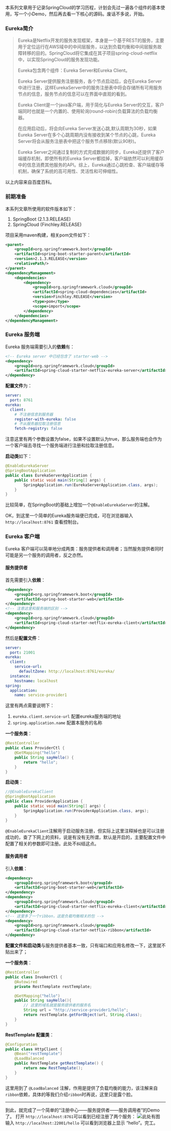 本系列文章用于记录SpringCloud的学习历程，计划会先过一遍各个组件的基本使用，写一个小Demo，然后再去看一下核心的源码。废话不多说，开始。

### Eureka简介

> Eureka是Netflix开发的服务发现框架，本身是一个基于REST的服务，主要用于定位运行在AWS域中的中间层服务，以达到负载均衡和中间层服务故障转移的目的。SpringCloud将它集成在其子项目spring-cloud-netflix中，以实现SpringCloud的服务发现功能。
>
> Eureka包含两个组件：Eureka Server和Eureka Client。
>
> Eureka Server提供服务注册服务，各个节点启动后，会在Eureka Server中进行注册，这样EurekaServer中的服务注册表中将会存储所有可用服务节点的信息，服务节点的信息可以在界面中直观的看到。
>
> Eureka Client是一个java客户端，用于简化与Eureka Server的交互，客户端同时也就是一个内置的、使用轮询(round-robin)负载算法的负载均衡器。
>
> 在应用启动后，将会向Eureka Server发送心跳,默认周期为30秒，如果Eureka Server在多个心跳周期内没有接收到某个节点的心跳，Eureka Server将会从服务注册表中把这个服务节点移除(默认90秒)。
>
> Eureka Server之间通过复制的方式完成数据的同步，Eureka还提供了客户端缓存机制，即使所有的Eureka Server都挂掉，客户端依然可以利用缓存中的信息消费其他服务的API。综上，Eureka通过心跳检查、客户端缓存等机制，确保了系统的高可用性、灵活性和可伸缩性。

以上内容来自百度百科。

### 前期准备
本系列文章所使用的软件版本如下：
1. SpringBoot (2.1.3.RELEASE)
2. SpringCloud (Finchley.RELEASE)

项目采用maven构建，相关pom文件如下：
```xml
<parent>
    <groupId>org.springframework.boot</groupId>
    <artifactId>spring-boot-starter-parent</artifactId>
    <version>2.1.3.RELEASE</version>
    <relativePath/>
</parent>
<dependencyManagement>
    <dependencies>
        <dependency>
            <groupId>org.springframework.cloud</groupId>
            <artifactId>spring-cloud-dependencies</artifactId>
            <version>Finchley.RELEASE</version>
            <type>pom</type>
            <scope>import</scope>
        </dependency>
    </dependencies>
</dependencyManagement>
```

### Eureka 服务端
Eureka 服务端需要引入的**依赖**有：
```xml
<!-- Eureka server 中已经包含了 starter-web -->
<dependency>
    <groupId>org.springframework.cloud</groupId>
    <artifactId>spring-cloud-starter-netflix-eureka-server</artifactId>
</dependency>
```
**配置文件**为：
```yaml
server:
  port: 8761
eureka:
  client:
    # 不注册信息到服务器
    register-with-eureka: false
    # 不从服务器拉取注册信息
    fetch-registry: false
```
注意这里有两个参数设置为false，如果不设置默认为true，那么服务端也会作为一个客户端去寻找一个服务端进行注册和拉取注册信息。

**启动类**如下：
```java
@EnableEurekaServer
@SpringBootApplication
public class EurekaServerApplication {
    public static void main(String[] args) {
        SpringApplication.run(EurekaServerApplication.class, args);
    }
}
```
比较简单，在SpringBoot的基础上增加一个`@EnableEurekaServer`的注解。

OK，到这里一个简单的Eureka服务端便已完成，可在浏览器输入 `http://localhost:8761` 查看控制台。

### Eureka 客户端
Eureka 客户端可以简单地分成两类：服务提供者和调用者；当然服务提供者同时可能是另一个服务的调用者，反之亦然。

#### 服务提供者
首先需要引入**依赖**：
```xml
<dependency>
    <groupId>org.springframework.boot</groupId>
    <artifactId>spring-boot-starter-web</artifactId>
</dependency>
<!-- 注意这里和服务端的区别 -->
<dependency>
    <groupId>org.springframework.cloud</groupId>
    <artifactId>spring-cloud-starter-netflix-eureka-client</artifactId>
</dependency>
```

然后是**配置文件**：
```yaml
server:
  port: 21001
eureka:
  client:
    service-url:
      defaultZone: http://localhost:8761/eureka/
  instance:
    hostname: localhost
spring:
  application:
    name: service-provider1
```
这里有两点需要说明下：
1. `eureka.client.service-url` 配置eureka服务端的地址
2. `spring.application.name` 配置本服务的名称

**一个服务类**：
```java
@RestController
public class ProviderCtl {
    @GetMapping("hello")
    public String sayHello() {
        return "hello";
    }
}
```

**启动类**：
```java
//@EnableEurekaClient
@SpringBootApplication
public class ProviderApplication {
    public static void main(String[] args) {
        SpringApplication.run(ProviderApplication.class, args);
    }
}
```
`@EnableEurekaClient`注解用于启动服务注册，但实际上这里注释掉也是可以注册成功的，查了下网上的资料，说是有没有无所谓，默认是开启的，主要配置文件中配置了相关的参数即可注册。此处不纠结这点。

#### 服务调用者
引入**依赖**：
```xml
<dependency>
    <groupId>org.springframework.boot</groupId>
    <artifactId>spring-boot-starter-web</artifactId>
</dependency>
<dependency>
    <groupId>org.springframework.cloud</groupId>
    <artifactId>spring-cloud-starter-netflix-eureka-client</artifactId>
</dependency>
<!-- 这里多了一个ribbon，这是负载均衡相关的包 -->
<dependency>
    <groupId>org.springframework.cloud</groupId>
    <artifactId>spring-cloud-starter-netflix-ribbon</artifactId>
</dependency>
```

**配置文件和启动类**与服务提供者基本一致，只有端口和应用名修改一下，这里就不贴出来了；

**一个服务类**：
```java
@RestController
public class InvokerCtl {
    @Autowired
    private RestTemplate restTemplate;

    @GetMapping("hello")
    public String sayHello(){
        // 这里的域名就是服务提供者的服务名
        String url = "http://service-provider1/hello";
        return restTemplate.getForObject(url, String.class);
    }
}
```
**RestTemplate 配置类**：
```java
@Configuration
public class HttpClient {
    @Bean("restTemplate")
    @LoadBalanced
    public RestTemplate getRestTemplate() {
        return new RestTemplate();
    }
}
```
这里用到了 `@LoadBalanced` 注解，作用是提供了负载均衡的能力，该注解来自`ribbon`依赖，具体的等我们介绍`ribbon`时再说，这里只是露个脸。

---

到此，就完成了一个简单的“注册中心——服务提供者——服务调用者”的Demo了。
打开 `http://localhost:8761`可以看到已经注册了两个服务：
![此处有图]()
输入 `http://localhost:22001/hello` 可以看到浏览器上显示 “hello”。完工。
